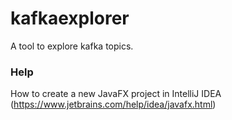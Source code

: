# kafkaexplorer
A tool to explore kafka topics.

### Help
How to create a new JavaFX project in IntelliJ IDEA (https://www.jetbrains.com/help/idea/javafx.html)
